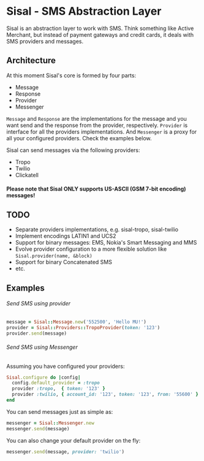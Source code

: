 # Sisal - SMS Abstraction Layer

Sisal is an abstraction layer to work with SMS. Think something like
Active Merchant, but instead of payment gateways and credit cards, it
deals with SMS providers and messages.

## Architecture

At this moment Sisal's core is formed by four parts:

* Message
* Response
* Provider
* Messenger

`Message` and `Response` are the implementations for the message and you
want send and the response from the provider, respectively. `Provider` is
interface for all the providers implementations. And `Messenger` is a proxy
for all your configured providers. Check the examples below.

Sisal can send messages via the following providers:

* Tropo
* Twilio
* Clickatell

#### **Please note that Sisal ONLY supports US-ASCII (GSM 7-bit encoding) messages!**

## TODO

* Separate providers implementations, e.g. sisal-tropo, sisal-twilio
* Implement encodings LATIN1 and UCS2
* Support for binary messages: EMS, Nokia's Smart Messaging and MMS
* Evolve provider configuration to a more flexible solution like `Sisal.provider(name, &block)`
* Support for binary Concatenated SMS
* etc.

## Examples

###### Send SMS using provider

```ruby
message = Sisal::Message.new('552500', 'Hello MU!')
provider = Sisal::Providers::TropoProvider(token: '123')
provider.send(message)
```

###### Send SMS using Messenger

Assuming you have configured your providers:

```ruby
Sisal.configure do |config|
  config.default_provider = :tropo
  provider :tropo,  { token: '123' }
  provider :twilio, { account_id: '123', token: '123', from: '55600' }
end
```

You can send messages just as simple as:

```ruby
messenger = Sisal::Messenger.new
messenger.send(message)
```

You can also change your default provider on the fly:

```ruby
messenger.send(message, provider: 'twilio')
```